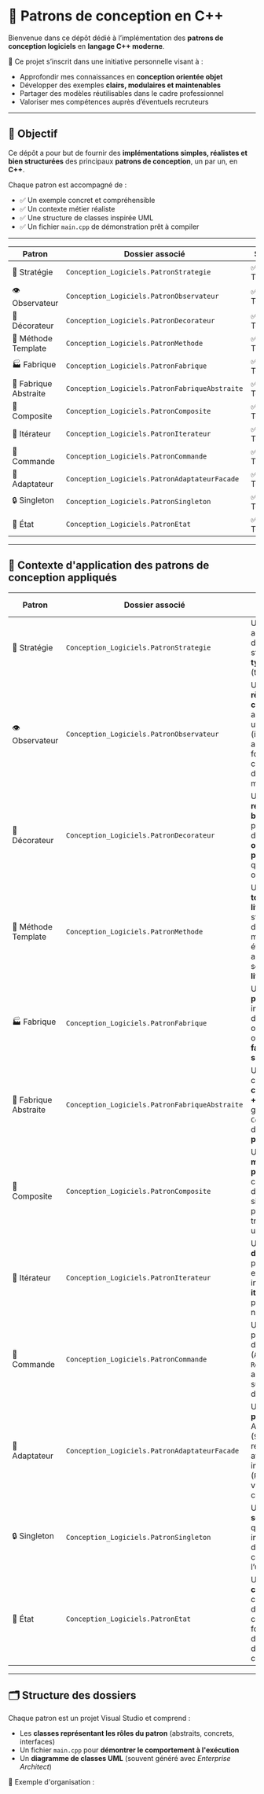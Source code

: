 # 🧠 Patrons de conception en C++

Bienvenue dans ce dépôt dédié à l’implémentation des **patrons de conception logiciels** en **langage C++ moderne**.

📌 Ce projet s’inscrit dans une initiative personnelle visant à :
- Approfondir mes connaissances en **conception orientée objet**
- Développer des exemples **clairs, modulaires et maintenables**
- Partager des modèles réutilisables dans le cadre professionnel
- Valoriser mes compétences auprès d’éventuels recruteurs

---

## 🎯 Objectif

Ce dépôt a pour but de fournir des **implémentations simples, réalistes et bien structurées** des principaux **patrons de conception**, un par un, en **C++**.

Chaque patron est accompagné de :
- ✅ Un exemple concret et compréhensible
- ✅ Un contexte métier réaliste
- ✅ Une structure de classes inspirée UML
- ✅ Un fichier `main.cpp` de démonstration prêt à compiler

---
| Patron               | Dossier associé                                         | Statut     |
|----------------------|---------------------------------------------------------|------------|
| 🧠 Stratégie          | `Conception_Logiciels.PatronStrategie`                 | ✅ Terminé |
| 👁️ Observateur        | `Conception_Logiciels.PatronObservateur`               | ✅ Terminé |
| 🎨 Décorateur         | `Conception_Logiciels.PatronDecorateur`                | ✅ Terminé |
| 🧰 Méthode Template   | `Conception_Logiciels.PatronMethode`                   | ✅ Terminé |
| 🏭 Fabrique           | `Conception_Logiciels.PatronFabrique`                  | ✅ Terminé |
| 🏨 Fabrique Abstraite | `Conception_Logiciels.PatronFabriqueAbstraite`         | ✅ Terminé |
| 🧱 Composite          | `Conception_Logiciels.PatronComposite`                 | ✅ Terminé |
| 🔁 Itérateur          | `Conception_Logiciels.PatronIterateur`                 | ✅ Terminé |
| 📝 Commande           | `Conception_Logiciels.PatronCommande`                  | ✅ Terminé |
| 🔌 Adaptateur         | `Conception_Logiciels.PatronAdaptateurFacade`          | ✅ Terminé |
| 🔒 Singleton          | `Conception_Logiciels.PatronSingleton`                 | ✅ Terminé |
| 🔄 État               | `Conception_Logiciels.PatronEtat`                      | ✅ Terminé |

---

## 🧩 Contexte d'application des patrons de conception appliqués

| Patron                | Dossier associé                                     | Contexte d'application |
|-----------------------|-----------------------------------------------------|-------------------------|
| 🧠 Stratégie           | `Conception_Logiciels.PatronStrategie`              | Un **robot nettoyeur** adapte dynamiquement sa stratégie selon le **type de sol détecté** (tapis, carrelage…). |
| 👁️ Observateur         | `Conception_Logiciels.PatronObservateur`            | Un **système de règles de construction** notifie automatiquement les utilisateurs (ingénieur, architecte…) en fonction de changements déclenchés dans le modèle. |
| 🎨 Décorateur          | `Conception_Logiciels.PatronDecorateur`             | Un système de **réservation de billets d’avion** permet d’ajouter dynamiquement des **options personnalisées** telles que bagages, repas ou assurance. |
| 🧰 Méthode Template    | `Conception_Logiciels.PatronMethode`                | Un **planificateur de tournées de livraison** suit une structure d’algorithme fixe, mais laisse certaines étapes spécifiques aux sous-classes selon le **secteur de livraison**. |
| 🏭 Fabrique            | `Conception_Logiciels.PatronFabrique`               | Un **générateur de profils utilisateurs** instancie dynamiquement des objets `Admin`, `Client`, ou `Employé` à partir de **fabriques spécialisées**. |
| 🏨 Fabrique Abstraite  | `Conception_Logiciels.PatronFabriqueAbstraite`      | Un **système hôtelier** crée des **formules complètes (chambre + services)** selon les gammes `Standard`, `Confort`, ou `Luxe`, via des **familles de produits cohérentes**. |
| 🧱 Composite           | `Conception_Logiciels.PatronComposite`              | Une **application musicale** gère des **playlists récursives**, contenant à la fois des morceaux simples et d’autres playlists, tout en traitant l’ensemble uniformément. |
| 🔁 Itérateur           | `Conception_Logiciels.PatronIterateur`              | Un **dépôt documentaire** est parcouru sans exposer sa structure interne, grâce à un **itérateur abstrait** qui permet une navigation uniforme. |
| 📝 Commande            | `Conception_Logiciels.PatronCommande`               | Un **bloc-notes** permet d’enregistrer des commandes (`AjoutTexte`, `Annuler`, `Rétablir`) pour appliquer et revenir sur des modifications de façon centralisée. |
| 🔌 Adaptateur          | `Conception_Logiciels.PatronAdaptateurFacade`       | Un **module de paiement** adapte une API externe (`StripeAPI`) pour la rendre compatible avec une interface interne (`PasserellePaiement`), via héritage ou composition. |
| 🔒 Singleton           | `Conception_Logiciels.PatronSingleton`              | Un **gestionnaire de session** garantit qu'une seule instance est active dans l’application, centralisant l’accès à l’utilisateur connecté. |
| 🔄 État                | `Conception_Logiciels.PatronEtat`                   | Un **système de connexion réseau** change dynamiquement de comportement en fonction de son état : déconnecté, tentative de connexion, connecté. |

---

## 🗂️ Structure des dossiers

Chaque patron est un projet Visual Studio et comprend :
- Les **classes représentant les rôles du patron** (abstraits, concrets, interfaces)
- Un fichier `main.cpp` pour **démontrer le comportement à l'exécution**
- Un **diagramme de classes UML** (souvent généré avec *Enterprise Architect*)

📁 Exemple d'organisation :


